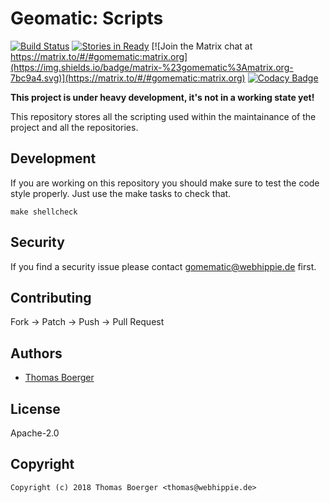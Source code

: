 # Geomatic: Scripts

[![Build Status](http://github.dronehippie.de/api/badges/gomematic/gomematic-scripts/status.svg)](http://github.dronehippie.de/gomematic/gomematic-scripts)
[![Stories in Ready](https://badge.waffle.io/gomematic/gomematic-api.svg?label=ready&title=Ready)](http://waffle.io/gomematic/gomematic-api)
[![Join the Matrix chat at https://matrix.to/#/#gomematic:matrix.org](https://img.shields.io/badge/matrix-%23gomematic%3Amatrix.org-7bc9a4.svg)](https://matrix.to/#/#gomematic:matrix.org)
[![Codacy Badge](https://api.codacy.com/project/badge/Grade/3e678083011c4cdf93c35a2041fc7850)](https://www.codacy.com/app/gomematic/gomematic-scripts?utm_source=github.com&amp;utm_medium=referral&amp;utm_content=gomematic/gomematic-scripts&amp;utm_campaign=Badge_Grade)

**This project is under heavy development, it's not in a working state yet!**

This repository stores all the scripting used within the maintainance of the project and all the repositories.


## Development

If you are working on this repository you should make sure to test the code style properly. Just use the make tasks to check that.

```
make shellcheck
```


## Security

If you find a security issue please contact gomematic@webhippie.de first.


## Contributing

Fork -> Patch -> Push -> Pull Request


## Authors

* [Thomas Boerger](https://github.com/tboerger)


## License

Apache-2.0


## Copyright

```
Copyright (c) 2018 Thomas Boerger <thomas@webhippie.de>
```
